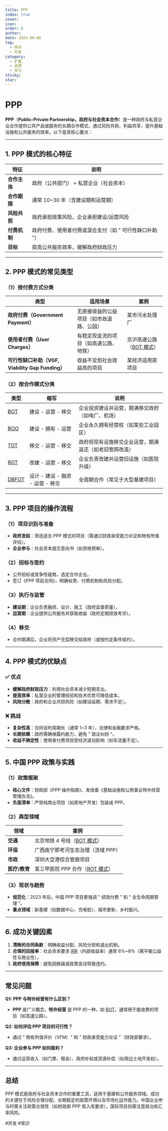 ```yaml
---
title: PPP
index: true
cover: 
icon: 
order: 6
author: 
date: 2025-06-06
tag:
  - 特许
  - 开发
category:
  - 扩展
  - 资源
  - 学习
sticky: 
star: 
---
```


# PPP

**PPP**（**Public-Private Partnership，政府与社会资本合作**）是一种政府与私营企业合作提供公共产品或服务的长期合作模式，通过风险共担、利益共享，提升基础设施和公共服务的效率。以下是其核心要点：

---

## **1. PPP 模式的核心特征**

|**特征**|**说明**|
|---|---|
|**合作主体**|政府（公共部门） + 私营企业（社会资本）|
|**合作期限**|通常 10~30 年（含建设期和运营期）|
|**风险共担**|政府承担政策风险，企业承担建设/运营风险|
|**付费机制**|政府付费、使用者付费或混合支付（如 " 可行性缺口补助 "）|
|**目标**|提高公共服务效率，缓解政府财政压力|

---

## **2. PPP 模式的常见类型**

### **（1）按付费方式分类**

| **类型**                                  | **适用场景**             | **案例**                               |
| --------------------------------------- | -------------------- | ------------------------------------ |
| **政府付费（Government Payment）**            | 无直接收益的公益项目（如市政道路、公园） | 某市污水处理厂                              |
| **使用者付费（User Charges）**                 | 有稳定现金流的项目（如高速公路、地铁）  | 京沪高速公路（[BOT 模式](/res/扩展资料/特许经营#BOT)） |
| **可行性缺口补助（VGF, Viability Gap Funding）** | 收益不足但社会效益高的项目        | 某经济适用房项目                             |

### **（2）按合作模式分类**

| **类型**                        | **缩写**                 | **说明**                      |
| ----------------------------- | ---------------------- | --------------------------- |
| [BOT](/res/扩展资料/特许经营#BOT)     | 建设 - 运营 - 移交           | 企业投资建设并运营，期满移交政府（如电厂、机场）    |
| [BOO](/res/扩展资料/特许经营#BOO)     | 建设 - 拥有 - 运营           | 企业永久拥有经营权（如某些工业园区）          |
| [TOT](/res/扩展资料/特许经营#TOT)     | 移交 - 运营 - 移交           | 政府将现有设施移交企业运营，期满返还（如老旧管网改造） |
| [ROT](/res/扩展资料/特许经营#ROT)     | 改建 - 运营 - 移交           | 企业负责改建并运营旧设施（如医院升级）         |
| [DBFOT](/res/扩展资料/特许经营#DBFOT) | 设计 - 建设 - 融资 - 运营 - 移交 | 全周期合作（常见于大型基建项目）            |

---

## **3. PPP 项目的操作流程**

### **（1）项目识别与准备**

- **政府发起**：筛选适合 PPP 模式的项目（需通过财政承受能力论证和物有所值评估）。
- **企业参与**：社会资本提交意向书（如资格预审）。

### **（2）招标与签约**

- 公开招标或竞争性磋商，选定合作企业。
- 签订《PPP 项目合同》，明确权责、付费机制和风险分配。

### **（3）执行与监管**

- **建设期**：企业负责融资、设计、施工（政府监督质量）。
- **运营期**：企业提供公共服务并获取收益（政府定期绩效考评）。

### **（4）移交**

- 合作期满后，企业将资产无偿移交给政府（或按约定条件续约）。

---

## **4. PPP 模式的优缺点**

### **✅ 优点**

- **缓解政府财政压力**：利用社会资本减少短期支出。
- **提高效率**：私营企业的管理经验和技术优势可降低成本。
- **风险分散**：政府和企业共担风险（如建设延期、需求不足）。

### **❌ 挑战**

- **复杂性高**：合同谈判周期长（通常 1~3 年），法律和金融要求严格。
- **长期依赖**：政府需确保履约能力，避免 " 政企纠纷 "。
- **收益不确定性**：使用者付费项目受经济波动影响（如车流量不足）。

---

## **5. 中国 PPP 政策与实践**

### **（1）政策框架**

- **核心文件**：财政部《PPP 操作指南》、发改委《基础设施和公用事业特许经营管理办法》。
- **负面清单**：严禁纯商业项目（如房地产开发）包装成 PPP。

### **（2）典型领域**

| **领域**    | **案例**                                     |
| --------- | ------------------------------------------ |
| **交通**    | 北京地铁 4 号线（[BOT 模式](/res/扩展资料/特殊经营#BOT)）    |
| **环保**    | 广西南宁那考河生态治理（流域 PPP）                        |
| **市政**    | 深圳大空港综合管廊项目                                |
| **医疗/教育** | 某三甲医院 PPP 合作（[ROT 模式](/res/扩展资料/特殊经营#ROT)） |

### **（3）现状与趋势**

- **规范化**：2023 年后，中国 PPP 项目更强调 " 绩效付费 " 和 " 全生命周期管理 "。
- **重点领域**：新基建（如数据中心、充电桩）、城市更新、乡村振兴。

---

## **6. 成功关键因素**

1. **清晰的合同条款**：明确收益分配、风险分担和退出机制。
2. **合理的回报率**：社会资本要求 [IRR](/res/扩展资料/IRR)（内部收益率）通常 6%~8%（需平衡公益性与商业性）。
3. **政府信用保障**：避免因换届或政策变动导致违约。

---

## **常见问题**

**Q1: PPP 与特许经营有什么区别？**

- **PPP** 是广义概念，**特许经营** 是 PPP 的一种，如 [BOT](/res/扩展资料/特许经营#BOT/)，通常用于能收费的项目（如高速公路）。

**Q2: 如何评估 PPP 项目的可行性？**

- 通过 " 物有所值评价（VFM）" 和 " 财政承受能力论证 "（财政部要求）。

**Q3: 企业参与 PPP 如何盈利？**

- 通过运营收入（如门票、租金）、政府补贴或资源补偿（如周边土地开发权）。

---

## **总结**

PPP 模式是政府与社会资本合作的重要工具，适用于基建和公共服务领域。成功的关键在于风险合理分配、长期稳定的政策环境以及市场化运作能力。中国企业参与时需关注政策合规性（如财政部 PPP 库入库要求），国际项目则需注意政治和汇率风险。

#开发 #常识
